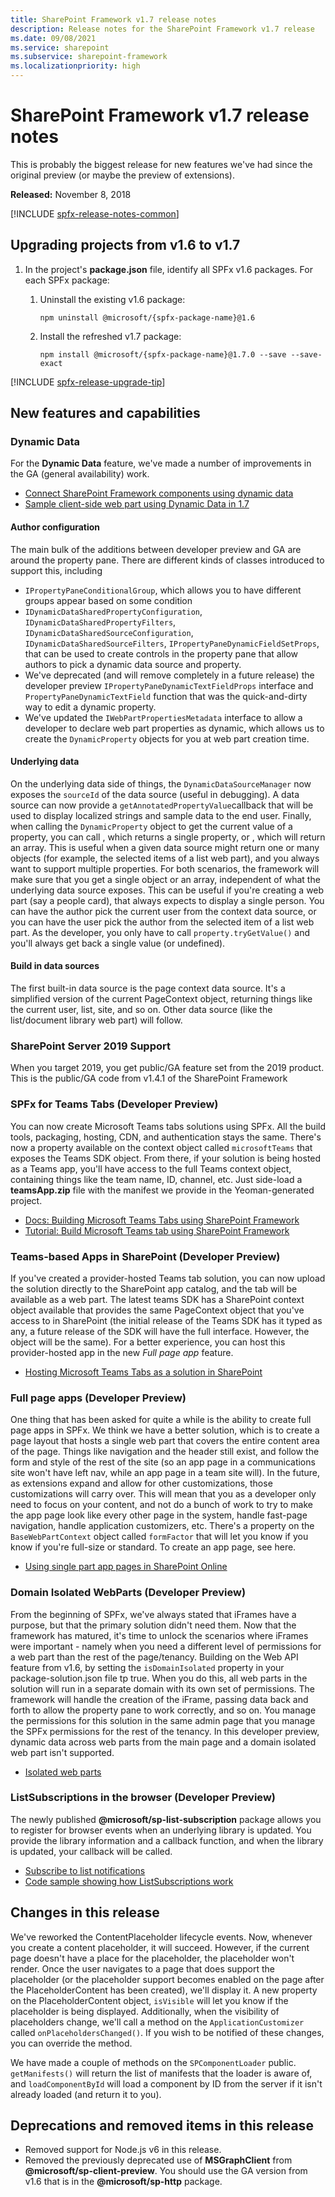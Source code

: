 ```yaml
---
title: SharePoint Framework v1.7 release notes
description: Release notes for the SharePoint Framework v1.7 release
ms.date: 09/08/2021
ms.service: sharepoint
ms.subservice: sharepoint-framework
ms.localizationpriority: high
---
```

# SharePoint Framework v1.7 release notes

This is probably the biggest release for new features we've had since the original preview (or maybe the preview of extensions).

**Released:** November 8, 2018

[!INCLUDE [spfx-release-notes-common](../../includes/snippets/spfx-release-notes-common.md)]

## Upgrading projects from v1.6 to v1.7

1. In the project's **package.json** file, identify all SPFx v1.6 packages. For each SPFx package:
    1. Uninstall the existing v1.6 package:

        ```console
        npm uninstall @microsoft/{spfx-package-name}@1.6
        ```

    1. Install the refreshed v1.7 package:

        ```console
        npm install @microsoft/{spfx-package-name}@1.7.0 --save --save-exact
        ```

[!INCLUDE [spfx-release-upgrade-tip](../../includes/snippets/spfx-release-upgrade-tip.md)]

## New features and capabilities

### Dynamic Data

For the **Dynamic Data** feature, we've made a number of improvements in the GA (general availability) work.

- [Connect SharePoint Framework components using dynamic data](dynamic-data.md)
- [Sample client-side web part using Dynamic Data in 1.7](https://github.com/SharePoint/sp-dev-fx-webparts/tree/master/samples/react-events-dynamicdata)

#### Author configuration

The main bulk of the additions between developer preview and GA are around the property pane. There are different kinds of classes introduced to support this, including

- `IPropertyPaneConditionalGroup`, which allows you to have different groups appear based on some condition
- `IDynamicDataSharedPropertyConfiguration`, `IDynamicDataSharedPropertyFilters`, `IDynamicDataSharedSourceConfiguration`, `IDynamicDataSharedSourceFilters`, `IPropertyPaneDynamicFieldSetProps`, that can be used to create controls in the property pane that allow authors to pick a dynamic data source and property.
- We've deprecated (and will remove completely in a future release) the developer preview `IPropertyPaneDynamicTextFieldProps` interface and `PropertyPaneDynamicTextField` function that was the quick-and-dirty way to edit a dynamic property.
- We've updated the `IWebPartPropertiesMetadata` interface to allow a developer to declare web part properties as dynamic, which allows us to create the `DynamicProperty` objects for you at web part creation time.

#### Underlying data

On the underlying data side of things, the `DynamicDataSourceManager` now exposes the `sourceId` of the data source (useful in debugging). A data source can now provide a `getAnnotatedPropertyValue`callback that will be used to display localized strings and sample data to the end user. Finally, when calling the `DynamicProperty` object to get the current value of a property, you can call  , which returns a single property, or  , which will return an array. This is useful when a given data source might return one or many objects (for example, the selected items of a list web part), and you always want to support multiple properties. For both scenarios, the framework will make sure that you get a single object or an array, independent of what the underlying data source exposes. This can be useful if you're creating a web part (say a people card), that always expects to display a single person. You can have the author pick the current user from the context data source, or you can have the user pick the author from the selected item of a list web part. As the developer, you only have to call `property.tryGetValue()` and you'll always get back a single value (or undefined).

#### Build in data sources

The first built-in data source is the page context data source. It's a simplified version of the current PageContext object, returning things like the current user, list, site, and so on. Other data source (like the list/document library web part) will follow.

### SharePoint Server 2019 Support

When you target 2019, you get public/GA feature set from the 2019 product. This is the public/GA code from v1.4.1 of the SharePoint Framework

### SPFx for Teams Tabs (Developer Preview)

You can now create Microsoft Teams tabs solutions using SPFx. All the build tools, packaging, hosting, CDN, and authentication stays the same. There's now a property available on the context object called `microsoftTeams` that exposes the Teams SDK object. From there, if your solution is being hosted as a Teams app, you'll have access to the full Teams context object, containing things like the team name, ID, channel, etc. Just side-load a **teamsApp.zip** file with the manifest we provide in the Yeoman-generated project.

- [Docs: Building Microsoft Teams Tabs using SharePoint Framework](integrate-with-teams-introduction.md)
- [Tutorial: Build Microsoft Teams tab using SharePoint Framework](web-parts/get-started/using-web-part-as-ms-teams-tab.md)

### Teams-based Apps in SharePoint (Developer Preview)

If you've created a provider-hosted Teams tab solution, you can now upload the solution directly to the SharePoint app catalog, and the tab will be available as a web part. The latest teams SDK has a SharePoint context object available that provides the same PageContext object that you've access to in SharePoint (the initial release of the Teams SDK has it typed as any, a future release of the SDK will have the full interface. However, the object will be the same). For a better experience, you can host this provider-hosted app in the new *Full page app* feature.

- [Hosting Microsoft Teams Tabs as a solution in SharePoint](using-teams-solutions-in-sharepoint.md)

### Full page apps (Developer Preview)

One thing that has been asked for quite a while is the ability to create full page apps in SPFx. We think we have a better solution, which is to create a page layout that hosts a single web part that covers the entire content area of the page. Things like navigation and the header still exist, and follow the form and style of the rest of the site (so an app page in a communications site won't have left nav, while an app page in a team site will). In the future, as extensions expand and allow for other customizations, those customizations will carry over. This will mean that you as a developer only need to focus on your content, and not do a bunch of work to try to make the app page look like every other page in the system, handle fast-page navigation, handle application customizers, etc. There's a property on the `BaseWebPartContext` object called `formFactor` that will let you know if you know if you're full-size or standard. To create an app page, see here.

- [Using single part app pages in SharePoint Online](web-parts/single-part-app-pages.md)

### Domain Isolated WebParts (Developer Preview)

From the beginning of SPFx, we've always stated that iFrames have a purpose, but that the primary solution didn't need them. Now that the framework has matured, it's time to unlock the scenarios where iFrames were important - namely when you need a different level of permissions for a web part than the rest of the page/tenancy. Building on the Web API feature from v1.6, by setting the `isDomainIsolated` property in your package-solution.json file tp true. When you do this, all web parts in the solution will run in a separate domain with its own set of permissions. The framework will handle the creation of the iFrame, passing data back and forth to allow the property pane to work correctly, and so on. You manage the permissions for this solution in the same admin page that you manage the SPFx permissions for the rest of the tenancy. In this developer preview, dynamic data across web parts from the main page and a domain isolated web part isn't supported.

- [Isolated web parts](web-parts/isolated-web-parts.md)

### ListSubscriptions in the browser (Developer Preview)

The newly published **\@microsoft/sp-list-subscription** package allows you to register for browser events when an underlying library is updated. You provide the library information and a callback function, and when the library is updated, your callback will be called.

- [Subscribe to list notifications](subscribe-to-list-notifications.md)
- [Code sample showing how ListSubscriptions work](https://github.com/SharePoint/sp-dev-fx-webparts/tree/master/samples/react-realtime-documents)

## Changes in this release

We've reworked the ContentPlaceholder lifecycle events. Now, whenever you create a content placeholder, it will succeed. However, if the current page doesn't have a place for the placeholder, the placeholder won't render. Once the user navigates to a page that does support the placeholder (or the placeholder support becomes enabled on the page after the PlaceholderContent has been created), we'll display it. A new property on the PlaceholderContent object, `isVisible` will let you know if the placeholder is being displayed. Additionally, when the visibility of placeholders change, we'll call a method on the `ApplicationCustomizer` called `onPlaceholdersChanged()`. If you wish to be notified of these changes, you can override the method.

We have made a couple of methods on the `SPComponentLoader` public. `getManifests()` will return the list of manifests that the loader is aware of, and `loadComponentById` will load a component by ID from the server if it isn't already loaded (and return it to you).

## Deprecations and removed items in this release

- Removed support for Node.js v6 in this release.
- Removed the previously deprecated use of **MSGraphClient** from **\@microsoft/sp-client-preview**. You should use the GA version from v1.6 that is in the **\@microsoft/sp-http** package.

